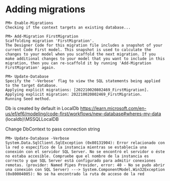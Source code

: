 ﻿
# Adding migrations

```<language>
PM> Enable-Migrations
Checking if the context targets an existing database...

PM> Add-Migration FirstMigration
Scaffolding migration 'FirstMigration'.
The Designer Code for this migration file includes a snapshot of your current Code First model. This snapshot is used to calculate the changes to your model when you scaffold the next migration. If you make additional changes to your model that you want to include in this migration, then you can re-scaffold it by running 'Add-Migration FirstMigration' again.

PM> Update-Database
Specify the '-Verbose' flag to view the SQL statements being applied to the target database.
Applying explicit migrations: [202210020802469_FirstMigration].
Applying explicit migration: 202210020802469_FirstMigration.
Running Seed method.
```

Db is created by default in LocalDb
https://learn.microsoft.com/en-us/ef/ef6/modeling/code-first/workflows/new-database#wheres-my-data
(localdb)\MSSQLLocalDB

Change DbContext to pass connection string

```<language>
PM> Update-Database -Verbose
System.Data.SqlClient.SqlException (0x80131904): Error relacionado con la red o específico de la instancia mientras se establecía una conexión con el servidor SQL Server. No se encontró el servidor o éste no estaba accesible. Compruebe que el nombre de la instancia es correcto y que SQL Server está configurado para admitir conexiones remotas. (provider: Named Pipes Provider, error: 40 - No se pudo abrir una conexión con SQL Server) ---> System.ComponentModel.Win32Exception (0x80004005): No se ha encontrado la ruta de acceso de la red
```